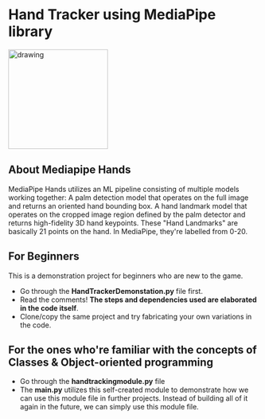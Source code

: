 # Hand Tracker using MediaPipe library

<img src="Extras/demo.gif" alt="drawing" width="200"/>

## About Mediapipe Hands
MediaPipe Hands utilizes an ML pipeline consisting of multiple models working together: A palm detection model that operates on the full image and returns an oriented hand bounding box. A hand landmark model that operates on the cropped image region defined by the palm detector and returns high-fidelity 3D hand keypoints.
These "Hand Landmarks" are basically 21 points on the hand. In MediaPipe, they're labelled from 0-20.



## For Beginners
This is a demonstration project for beginners who are new to the game.
- Go through the **HandTrackerDemonstation.py** file first.
- Read the comments! **The steps and dependencies used are elaborated in the code itself**.
- Clone/copy the same project and try fabricating your own variations in the code.

## For the ones who're familiar with the concepts of Classes & Object-oriented programming
- Go through the **handtrackingmodule.py** file
- The **main.py** utilizes this self-created module to demonstrate how we can use this module file in further projects. Instead of building all of it again in the future, we can simply use this module file.

